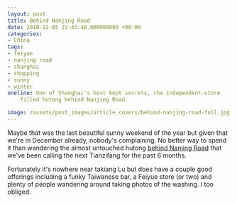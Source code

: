 ```yaml
---
layout: post
title: Behind Nanjing Road
date: 2010-12-05 22:43:40.000000000 +08:00
categories:
- China
tags:
- feiyue
- nanjing road
- shanghai
- shopping
- sunny
- winter
oneline: One of Shanghai's best kept secrets, the independent-store
    filled hutong behind Nanjing Road.

image: /assets/post_images/article_covers/behind-nanjing-road-full.jpg
---
```

Maybe that was the last beautiful sunny weekend of the year but given that we're in December already, nobody's complaining. No better way to spend it than wandering the almost untouched hutong <a href="http://maps.google.co.uk/maps?f=q&source=s_q&hl=en&geocode=&q=nanjing+road&sll=31.230393,121.473704&sspn=0.850189,1.766052&ie=UTF8&hq=&hnear=China+Shanghai+Huang+Pu+Qu+Nan+Jing+Lu+Bu+Xing+Jie&ll=31.226986,121.457559&spn=0.003321,0.006899&z=17">behind Nanjing Road</a> that we've been calling the next Tianzifang for the past 6 months.

Fortunately it's nowhere near takiang Lu but does have a couple good offerings including a funky Taiwanese bar, a Feiyue store (or two) and plenty of people wandering around taking photos of the washing. I too obliged. 

